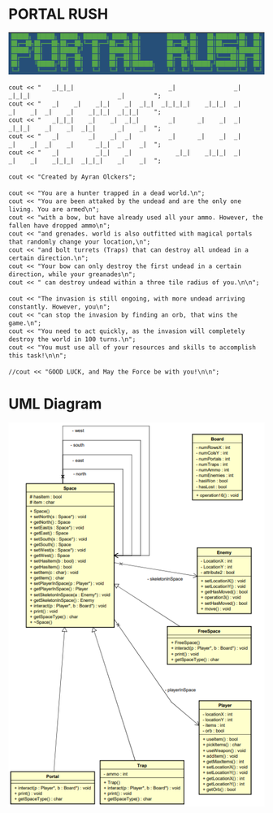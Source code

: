 # PORTAL RUSH

![LOGO - Portal Rush](https://github.com/TheGeekiestOne/Portal_Rush/blob/master/Logo.PNG)

	cout << "	_|_|_|                          _|                _|      _|_|_|                        _|        ";
	cout << "	_|    _|    _|_|    _|  _|_|  _|_|_|_|    _|_|_|  _|      _|    _|  _|    _|    _|_|_|  _|_|_|    ";
	cout << "	_|_|_|    _|    _|  _|_|        _|      _|    _|  _|      _|_|_|    _|    _|  _|_|      _|    _|  ";
	cout << "	_|        _|    _|  _|          _|      _|    _|  _|      _|    _|  _|    _|      _|_|  _|    _|  ";
	cout << "	_|          _|_|    _|            _|_|    _|_|_|  _|      _|    _|    _|_|_|  _|_|_|    _|    _|  ";

	cout << "Created by Ayran Olckers";
	
	cout << "You are a hunter trapped in a dead world.\n";
	cout << "You are been attaked by the undead and are the only one living. You are armed\n";
	cout << "with a bow, but have already used all your ammo. However, the fallen have dropped ammo\n";
	cout << "and grenades. world is also outfitted with magical portals that randomly change your location,\n";
	cout << "and bolt turrets (Traps) that can destroy all undead in a certain direction.\n";
	cout << "Your bow can only destroy the first undead in a certain direction, while your greanades\n";
	cout << " can destroy undead within a three tile radius of you.\n\n";

	cout << "The invasion is still ongoing, with more undead arriving constantly. However, you\n";
	cout << "can stop the invasion by finding an orb, that wins the game.\n";
	cout << "You need to act quickly, as the invasion will completely destroy the world in 100 turns.\n";
	cout << "You must use all of your resources and skills to accomplish this task!\n\n";

	//cout << "GOOD LUCK, and May the Force be with you!\n\n";

# UML Diagram

![UML diagram](https://github.com/TheGeekiestOne/Portal_Rush/blob/master/UML/uml%20image.PNG) 
